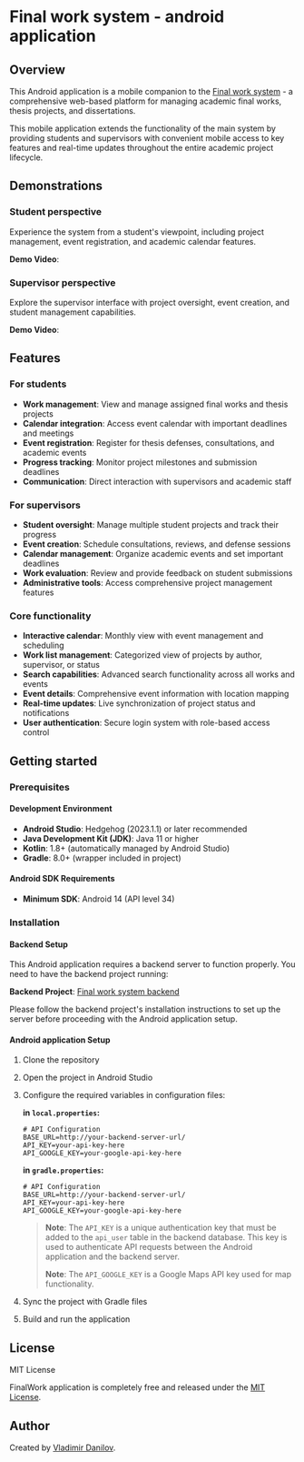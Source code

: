 # Final work system - android application

## Overview

This Android application is a mobile companion to
the [Final work system](https://github.com/danilovl/final-work-system) - a comprehensive web-based
platform for managing academic final works, thesis projects, and dissertations.

This mobile application extends the functionality of the main system by providing students and supervisors with
convenient mobile access to key features and real-time updates throughout the entire academic
project lifecycle.

## Demonstrations

### Student perspective
Experience the system from a student's viewpoint, including project management, event registration, and academic calendar features.

**Demo Video**:

### Supervisor perspective
Explore the supervisor interface with project oversight, event creation, and student management capabilities.

**Demo Video**:

## Features

### For students
- **Work management**: View and manage assigned final works and thesis projects
- **Calendar integration**: Access event calendar with important deadlines and meetings
- **Event registration**: Register for thesis defenses, consultations, and academic events
- **Progress tracking**: Monitor project milestones and submission deadlines
- **Communication**: Direct interaction with supervisors and academic staff

### For supervisors
- **Student oversight**: Manage multiple student projects and track their progress
- **Event creation**: Schedule consultations, reviews, and defense sessions
- **Calendar management**: Organize academic events and set important deadlines
- **Work evaluation**: Review and provide feedback on student submissions
- **Administrative tools**: Access comprehensive project management features

### Core functionality
- **Interactive calendar**: Monthly view with event management and scheduling
- **Work list management**: Categorized view of projects by author, supervisor, or status
- **Search capabilities**: Advanced search functionality across all works and events
- **Event details**: Comprehensive event information with location mapping
- **Real-time updates**: Live synchronization of project status and notifications
- **User authentication**: Secure login system with role-based access control

## Getting started

### Prerequisites

#### Development Environment
- **Android Studio**: Hedgehog (2023.1.1) or later recommended
- **Java Development Kit (JDK)**: Java 11 or higher
- **Kotlin**: 1.8+ (automatically managed by Android Studio)
- **Gradle**: 8.0+ (wrapper included in project)

#### Android SDK Requirements
- **Minimum SDK**: Android 14 (API level 34)

### Installation

#### Backend Setup
This Android application requires a backend server to function properly. You need to have the backend project running:

**Backend Project**: [Final work system backend](https://github.com/danilovl/final-work-system)

Please follow the backend project's installation instructions to set up the server before proceeding with the Android application setup.

#### Android application Setup
1. Clone the repository
2. Open the project in Android Studio
3. Configure the required variables in configuration files:

   **in `local.properties`:**
   ```properties
   # API Configuration
   BASE_URL=http://your-backend-server-url/
   API_KEY=your-api-key-here
   API_GOOGLE_KEY=your-google-api-key-here
   ```

   **in `gradle.properties`:**
   ```properties
   # API Configuration
   BASE_URL=http://your-backend-server-url/
   API_KEY=your-api-key-here
   API_GOOGLE_KEY=your-google-api-key-here
   ```

   > **Note**: The `API_KEY` is a unique authentication key that must be added to the `api_user` table in the backend database. This key is used to authenticate API requests between the Android application and the backend server.
   >
   > **Note**: The `API_GOOGLE_KEY` is a Google Maps API key used for map functionality.

4. Sync the project with Gradle files
5. Build and run the application

## License

MIT License

FinalWork application is completely free and released under the [MIT License](https://github.com/danilovl/final-work-system-android/LICENSE).

## Author

Created by [Vladimir Danilov](https://github.com/danilovl).
